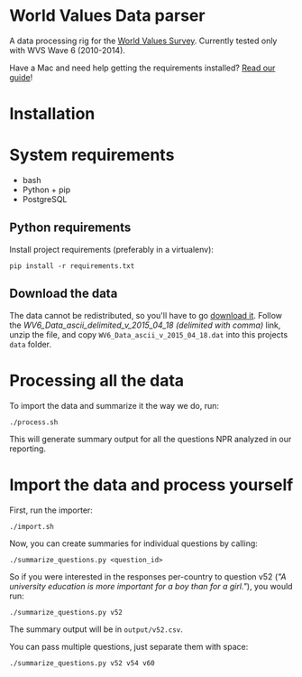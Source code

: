 # World Values Data parser

A data processing rig for the [World Values Survey](http://www.worldvaluessurvey.org/wvs.jsp). Currently tested only with WVS Wave 6 (2010-2014).

Have a Mac and need help getting the requirements installed? [Read our guide](http://blog.apps.npr.org/2013/06/06/how-to-setup-a-developers-environment.html)!

# Installation

# System requirements

* bash
* Python + pip
* PostgreSQL

## Python requirements


Install project requirements (preferably in a virtualenv):

```
pip install -r requirements.txt
```

## Download the data

The data cannot be redistributed, so you'll have to go [download it](http://www.worldvaluessurvey.org/WVSDocumentationWV6.jsp). Follow the *WV6_Data_ascii_delimited_v_2015_04_18 (delimited with comma)* link, unzip the file, and copy `WV6_Data_ascii_v_2015_04_18.dat` into this projects `data` folder.

# Processing all the data

To import the data and summarize it the way we do, run:

```
./process.sh
```

This will generate summary output for all the questions NPR analyzed in our reporting.

# Import the data and process yourself

First, run the importer:

```
./import.sh
```

Now, you can create summaries for individual questions by calling:

```
./summarize_questions.py <question_id>
```

So if you were interested in the responses per-country to question v52 (*"A university education is more important for a boy than for a girl."*), you would run:

```
./summarize_questions.py v52
```

The summary output will be in `output/v52.csv`.

You can pass multiple questions, just separate them with space:

```
./summarize_questions.py v52 v54 v60
```
